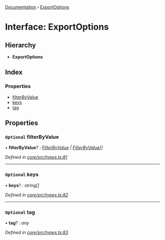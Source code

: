 [Documentation](../README.md) › [ExportOptions](exportoptions.md)

# Interface: ExportOptions

## Hierarchy

* **ExportOptions**

## Index

### Properties

* [filterByValue](exportoptions.md#optional-filterbyvalue)
* [keys](exportoptions.md#optional-keys)
* [tag](exportoptions.md#optional-tag)

## Properties

### `Optional` filterByValue

• **filterByValue**? : *[FilterByValue](../README.md#filterbyvalue) | [FilterByValue](../README.md#filterbyvalue)[]*

*Defined in [core/src/types.ts:81](https://github.com/badbatch/cachemap/blob/ca43a4d/packages/core/src/types.ts#L81)*

___

### `Optional` keys

• **keys**? : *string[]*

*Defined in [core/src/types.ts:82](https://github.com/badbatch/cachemap/blob/ca43a4d/packages/core/src/types.ts#L82)*

___

### `Optional` tag

• **tag**? : *any*

*Defined in [core/src/types.ts:83](https://github.com/badbatch/cachemap/blob/ca43a4d/packages/core/src/types.ts#L83)*
